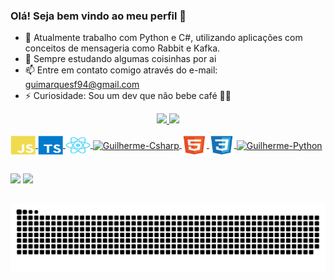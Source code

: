 ### Olá! Seja bem vindo ao meu perfil 👋


- 🔭 Atualmente trabalho com Python e C#, utilizando aplicações com conceitos de mensageria como Rabbit e Kafka.
- 🌱 Sempre estudando algumas coisinhas por ai
- 📫 Entre em contato comigo através do e-mail: guimarquesf94@gmail.com
- ⚡ Curiosidade: Sou um dev que não bebe café 💁‍♂️

<div align="center">
  <a href="https://github.com/GuilheermeMarques">
  <img height="160em" src="https://github-readme-stats.vercel.app/api?username=GuilheermeMarques&show_icons=true&theme=dark&include_all_commits=true&count_private=true"/>
  <img height="160em" src="https://github-readme-stats.vercel.app/api/top-langs/?username=GuilheermeMarques&layout=compact&langs_count=7&theme=dark"/>
</div>
  
<div style="display: inline_block"><br>
  <img align="center" alt="Guilherme-Js" height="30" width="40" src="https://raw.githubusercontent.com/devicons/devicon/master/icons/javascript/javascript-plain.svg">
  <img align="center" alt="Guilherme-Ts" height="30" width="40" src="https://raw.githubusercontent.com/devicons/devicon/master/icons/typescript/typescript-plain.svg">
  <img align="center" alt="Guilherme-React" height="30" width="40" src="https://raw.githubusercontent.com/devicons/devicon/master/icons/react/react-original.svg">
  <img align="center" alt="Guilherme-Csharp" height="30" width="40" src="https://cdn.jsdelivr.net/gh/devicons/devicon/icons/nextjs/nextjs-line.svg">
  <img align="center" alt="Guilherme-HTML" height="30" width="40" src="https://raw.githubusercontent.com/devicons/devicon/master/icons/html5/html5-original.svg">
  <img align="center" alt="Guilherme-CSS" height="30" width="40" src="https://raw.githubusercontent.com/devicons/devicon/master/icons/css3/css3-original.svg">
  <img align="center" alt="Guilherme-Python" height="30" width="40" src="https://cdn.jsdelivr.net/gh/devicons/devicon/icons/docker/docker-original.svg">
</div>
  
  ##

  <div>
    <a href="https://www.linkedin.com/in/guilherme-marques-32067193" target="_blank"><img src="https://img.shields.io/badge/-LinkedIn-%230077B5?style=for-the-badge&logo=linkedin&logoColor=white" target="_blank"></a>
    <a href = "mailto:guimarquesf94@gmail.com"><img src="https://img.shields.io/badge/-Gmail-%23333?style=for-the-badge&logo=gmail&logoColor=white" target="_blank"></a>
  </div>
  
  ##
  
  ![snake_gif](https://github.com/GuilheermeMarques/GuilheermeMarques/blob/output/github-snake-dark.svg)
  

